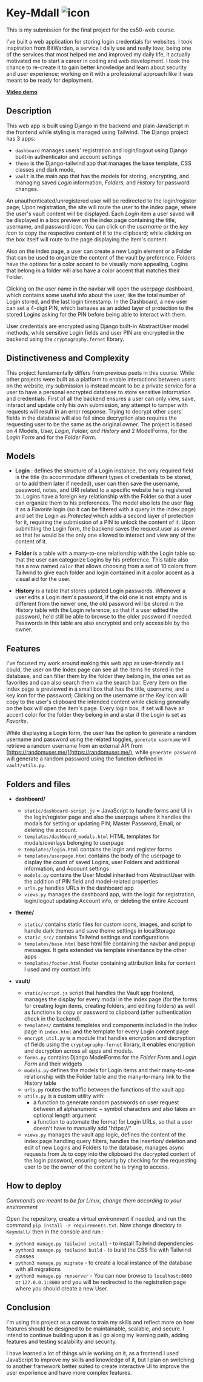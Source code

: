 # Key-Mdall ![icon](https://raw.githubusercontent.com/dluca22/vaultrepo/main/Keymdall/theme/static/icons/icon_sm.ico)
This is my submission for the final project for the cs50-web course.

I've built a web application for storing login credentials for websites.
I took inspiration from BitWarden, a service I daily use and really love; being one of the services that most helped me and improved my daily life,  it actually motivated me to start a career in coding and web development.
I took the chance to re-create it to gain better knowledge and learn about security and user experience; working on it with a professional approach like it was meant to be ready for deployment.

[**Video demo** ](https://youtu.be/lebXf0d5ziU)

## Description

This web app is built using Django in the backend and plain JavaScript in the frontend while styling is managed using Tailwind.
The Django project has 3 apps:
* `dashboard` manages users' registration and login/logout using Django built-in authenticator and account settings
* `theme` is the Django-tailwind app that manages the base template, CSS classes and dark mode,
* `vault` is the main app that has the models for storing, encrypting, and managing saved *Login* information, *Folders*, and *History* for password changes.

An unauthenticated/unregistered user will be redirected to the login/register page;
Upon registration, the site will route the user to the index page, where the user's vault content will be displayed.
Each *Login* item a user saved will be displayed in a box preview on the index page containing the title, username, and password icon.
You can click on the *username* or the *key icon* to copy the respective content of it to the clipboard; while clicking on the box itself will route to the page displaying the Item's content.

Also on the index page, a user can create a new Login element or a Folder that can be used to organize the content of the vault by preference.
Folders have the options for a color accent to be visually more appealing, Logins that belong in a folder will also have a color accent that matches their Folder.

Clicking on the user name in the navbar will open the userpage dashboard, which contains some useful info about the user, like the total number of Login stored, and the last login timestamp.
In the Dashboard, a new user can set a 4-digit PIN, which behaves as an added layer of protection to the stored Logins asking for the PIN before being able to interact with them.

User credentials are encrypted using Django built-in AbstractUser model methods, while sensitive Login fields and user PIN are encrypted in the backend using the `cryptography.fernet` library.


## Distinctiveness and Complexity
This project fundamentally differs from previous psets in this course.
While other projects were built as a platform to enable interactions between users on the website, my submission is instead meant to be a private service for a user to have a personal encrypted database to store sensitive information and credentials.
First of all the backend ensures a user can only view, save, interact and update only his own submission, any attempt to tamper with requests will result in an error response.
Trying to decrypt other users' fields in the database will also fail since decryption also requires the requesting user to be the same as the original owner.
The project is based on 4 Models, *User, Login, Folder, and History* and 2 ModelForms, for the *Login Form* and for the *Folder Form*.

## Models
* **Login** : defines the structure of a Login instance, the only required field is the title (to accommodate different types of credentials to be stored, or to add them later if needed), user can then save the username, password, notes, and URI related to a specific website he is registered to.
Logins have a foreign key relationship with the Folder so that a user can organize them to his preferences.
The model also lets the user flag it as a *Favorite* login (so it can be filtered with a query in the index page) and set the Login as *Protected* which adds a second layer of protection for it, requiring the submission of a PIN to unlock the content of it.
Upon submitting the Login form, the backend saves the request.user as *owner* so that he would be the only one allowed to interact and view any of the content of it.

* **Folder** is a table with a many-to-one relationship with the Login table so that the user can categorize Logins by his preference.
This table also has a row named `color` that allows choosing from a set of 10 colors from Tailwind to give each folder and login contained in it a color accent as a visual aid for the user.

* **History** is a table that stores updated Login passwords. Whenever a user edits a Login item's password, if the old one is not empty and is different from the newer one, the old password will be stored in the History table with the Login reference, so that if a user edited the password, he'd still be able to browse to the older password if needed.
Passwords in this table are also encrypted and only accessible by the owner.

## Features
I've focused my work around making this web app as user-friendly as I could, the user on the Index page can see all the items he stored in the database, and can filter them by the folder they belong in, the ones set as favorites and can also search them via the search bar.
Every item on the index page is previewed in a small box that has the title, username, and a key icon for the password;
Clicking on the username or the Key icon will copy to the user's clipboard the intended content while clicking generally on the box will open the item's page.
Every login box, if set will have an accent color for the folder they belong in and a star if the Login is set as *Favorite*.

While displaying a Login form, the user has the option to generate a random username and password using the related toggles, `generate username` will retrieve a random username from an external API from [https://randomuser.me/](https://randomuser.me/), while `generate password` will generate a random password using the function defined in `vault/utils.py`.

## Folders and files
* **dashboard/**
    * `static/dashboard-script.js` = JavaScript to handle forms and UI in the login/register page and also the userpage where it handles the modals for setting or updating PIN, Master Password, Email, or deleting the account.
    * `templates/dashboard_modals.html` HTML templates for modals/overlays belonging to userpage
    * `templates/login.html` contains the login and register forms
    * `templates/userpage.html` contains the body of the userpage to display the count of saved Logins, user Folders and additional information, and Account settings
    * `models.py` contains the User Model inherited from AbstractUser with the addition of PIN field and model-related properties
    * `urls.py` handles URLs in the dashboard app
    * `views.py` manages the dashboard app, with the logic for registration, login/logout updating Account info, or deleting the entire Account

* **theme/**
    * `static/` contains static files for custom icons, images, and script to handle dark themes and save theme settings in localStorage
    * `static_src/` contains Tailwind settings and configurations
    * `templates/base.html` base html file containing the navbar and popup messages. It gets extended via template inheritance by the other apps
    * `templates/footer.html` Footer containing attribution links for content I used and my contact info

* **vault/**
    * `static/script.js` script that handles the Vault app frontend, manages the display for every modal in the index page (for the forms for creating login items, creating folders, and editing folders) as well as functions to copy or password to clipboard (after authentication check in the backend).
    * `templates/` contains templates and components included in the index page in `index.html` and the template for every Login content page
    * `encrypt_util.py` is a module that handles encryption and decryption of fields using the `cryptography-fernet` library, it enables encryption and decryption across all apps and models.
    * `forms.py` contains Django ModelForms for the *Folder Form* and *Login Form* and their widgets
    * `models.py` defines the models for Login items and their many-to-one relationship with the Folder table and the many-to-many link to the History table
    * `urls.py` routes the traffic between the functions of the vault app
    * `utils.py` is a custom utility with:
        * a function to generate random passwords on user request between all alphanumeric + symbol characters and also takes an optional length argument
        * a function to automate the format for Login URLs, so that a user doesn't have to manually add "https://"
    * `views.py` manages the vault app logic, defines the content of the index page handling query filters, handles the insertion/ deletion and edit of new Logins and Folders to the database, manages async requests from Js to copy into the clipboard the decrypted content of the login password, ensuring security by checking for the requesting user to be the owner of the content he is trying to access.

## How to deploy
*Commands are meant to be for Linux, change them according to your environment*

Open the repository, create a virtual environment if needed, and run the command `pip install -r requirements.txt`.
Now change directory to `Keymdall/` then in the console and run :
* `python3 manage.py tailwind install` - to install Tailwind dependencies
* `python3 manage.py tailwind build` - to build the CSS file with Tailwind classes
* `python3 manage.py migrate` - to create a local instance of the database with all migrations
* `python3 manage.py runserver` -
You can now browse to `localhost:8000` or `127.0.0.1:8000` and you will be redirected to the registration page where you should create a new User.

## Conclusion

I'm using this project as a canvas to train my skills and reflect more on how features should be designed to be maintainable, scalable, and secure.
I intend to continue building upon it as I go along my learning path, adding features and testing scalability and security.

I have learned a lot of things while working on it, as a frontend I used JavaScript to improve my skills and knowledge of it, but I plan on switching to another framework better suited to create interactive UI to improve the user experience and have more complex features.
